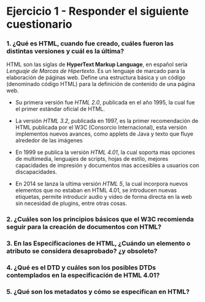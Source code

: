 # Ejercicio 1 - Responder el siguiente cuestionario

### 1. ¿Qué es HTML, cuando fue creado, cuáles fueron las distintas versiones y cuál es la última?
HTML son las siglas de **HyperText Markup Language**, en español sería *Lenguaje de Marcas de Hipertexto*.
Es un lenguaje de marcado para la elaboración de páginas web. Define una estructura básica y un código (denominado código HTML) para la definición de contenido de una página web.

- Su primera versión fue *HTML 2.0*, publicada en el año 1995, la cual fue el primer estándar oficial de HTML.

- La versión *HTML 3.2*, publicada en 1997, es la primer recomendación de HTML publicada por el W3C (Consorcio Internacional), esta versión implementos nuevos avances, como applets de Java y texto que fluye alrededor de las imágenes

- En 1999 se publica la versión *HTML 4.01*, la cual soporta mas opciones de multimedia, lenguajes de scripts, hojas de estilo, mejores capacidades de impresión y documentos mas accesibles a usuarios con discapacidades.

- En 2014 se lanza la ultima versión *HTML 5*, la cual incorpora nuevos elementos que no estaban en HTML 4.01, se introducen nuevas etiquetas, permite introducir audio y video de forma directa en la web sin necesidad de plugins, entre otras cosas.


### 2. ¿Cuáles son los principios básicos que el W3C recomienda seguir para la creación de documentos con HTML?




### 3. En las Especificaciones de HTML, ¿Cuándo un elemento o atributo se considera desaprobado? ¿y obsoleto?

### 4. ¿Qué es el DTD y cuáles son los posibles DTDs contemplados en la especificación de HTML 4.01?

### 5. ¿Qué son los metadatos y cómo se especifican en HTML?

<!--stackedit_data:
eyJoaXN0b3J5IjpbLTE2MTYxMDQzNTEsNDcyMDY3ODgzLDQ4MT
cxMDI0Ml19
-->
